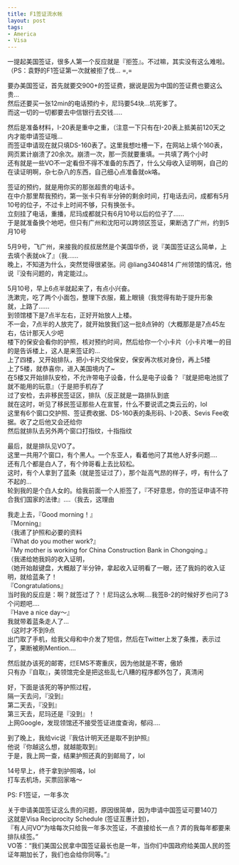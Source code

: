 ```yaml
---
title: F1签证流水帐
layout: post
tags:
- America
- Visa
---
```


一提起美国签证，很多人第一个反应就是『拒签』。不过嘛，其实没有这么难啦。（PS：袁野的F1签证第一次就被拒了伐... =,=

要办美国签证，首先就要交900+的签证费，据说是因为中国的签证费也要这么贵...<br>
然后还要买一张12min的电话预约卡，尼玛要54块...坑死爹了。<br>
而这一切的一切都要去中信银行去交钱.....

然后是准备材料，I-20表是重中之重，（注意一下只有在I-20表上抵美前120天之内才能申请签证哦...<br>
而签证申请现在就只填DS-160表了。这里我想吐槽一下，在网站上填个160表，网页累计崩溃了20余次。崩溃一次，那一页就要重填。一共填了两个小时<br>
还有就是一些VO不一定看但不得不准备的东西了，什么父母收入证明啊，自己的在读证明啊，杂七杂八的东西，自己细心点准备就ok咯。

签证的预约，就是用你买的那张超贵的电话卡。<br>
在中介那里帮我预约，第一张卡只有半分钟的剩余时间，打电话去问，成都有5月10号的位子，不过卡上时间不够，只有换张卡。<br>
立刻挂了电话，重播，尼玛成都就只有6月10号以后的位子了......<br>
于是就准备换个地吧，但只有广州和沈阳可以跨领区签证，果断选了广州，约到5月10号

5月9号，飞广州，来接我的叔叔居然是个美国华侨，说『美国签证这么简单，上去填个表就ok了』（我......<br>
晚上，不知道为什么，突然觉得很紧张。问 @liang3404814 广州领馆的情况，他说『没有问题的，肯定能过』。

5月10号，早上6点半就起来了，有点小兴奋。<br>
洗漱完，吃了两个小面包，整理下衣服，戴上眼镜（我觉得有助于提升形象<br>
就，上路了......<br>
到领馆楼下是7点半左右，正好开始放人上楼。<br>
不一会，7点半的人放完了，就开始放我们这一批8点钟的（大概那是是7点45左右，估计那天人少吧<br>
楼下的保安会看你的护照，核对预约时间，然后给你一个小卡片（小卡片唯一的目的是告诉楼上，这人是来签证的...<br>
上了四楼，又开始排队，把小卡片交给保安，保安再次核对身份，再上5楼<br>
上了5楼，就恭喜你，进入美国境内了~<br>
在5楼又开始排队安检，不允许带电子设备，什么是电子设备？『就是把电池拔了就不能用的玩意』（于是把手机存了<br>
过了安检，去非移民签证区，排队（反正就是一路排队到底<br>
就在这时，听见了移民签证那些人在宣誓，什么不要说谎之类云云的，lol<br>
这里有6个窗口交护照、签证费收据、DS-160表的条形码、I-20表、Sevis Fee收据。收了之后他又会还给你<br>
然后就排队去另外两个窗口打指纹，十指指纹

最后，就是排队见VO了。<br>
这里一共用7个窗口，有个黑人。一个东亚人，看着他问了其他人好多问题....<br>
还有几个都是白人了，有个帅哥看上去比较松。<br>
这时，有个人拿到了蓝条（就是签证过了），那个趾高气昂的样子，哼，有什么了不起的...<br>
轮到我的是个白人女的。给我前面一个人拒签了，『不好意思，你的签证申请不符合我们国家的法律』....（我去，这理由

我走上去，『Good morning！』<br>
『Morning』<br>
（我递了护照和必要的资料<br>
『What do you mother work?』<br>
『My mother is working for China Construction Bank in Chongqing.』<br>
（我递给她我妈的收入证明，<br>
（她开始敲键盘，大概敲了半分钟，拿起收入证明看了一眼，还了我妈的收入证明，就给蓝条了！<br>
『Congratulations』<br>
当时我的反应是：啊？就签过了？！尼玛这么水啊....我签B-2的时候好歹也问了3个问题吧....<br>
『Have a nice day～』<br>
我就带着蓝条走人了...<br>
（这时才不到9点<br>
出门取了手机，给我父母和中介发了短信，然后在Twitter上发了条推，表示过了，果断被刷Mention....

然后就办该死的邮寄，烂EMS不寄重庆，因为他就是不寄，傲娇<br>
只有办『自取』，美领馆完全是把这些乱七八糟的程序都外包了，真清闲

好，下面是该死的等护照过程，<br>
隔一天去问，『没到』<br>
第二天去，『没到』<br>
第三天去，尼玛还是『没到』！<br>
上网Google，发现领馆还不接受签证进度查询，郁闷....

到了晚上，我给vic说『我估计明天还是取不到护照』<br>
他说『你越这么想，就越能取到』<br>
于是，我上网一查，结果护照还真的到邮局了，lol

14号早上，终于拿到护照咯，lol<br>
打车去机场，买票回家咯～

PS: F1签证，一年多次


关于申请美国签证这么贵的问题，原因很简单，因为申请中国签证可要140刀<br>
这就是Visa Reciprocity Schedule (签证互惠计划)，<br>
『有人问VO“为啥每次只给我一年多次签证，不直接给长一点？弄的我每年都要来排队续签。”<br>
VO答：“我们美国公民拿中国签证最长也是一年，当你们中国政府给美国人民的签证年期加长了，我们也会给你同等。”』

